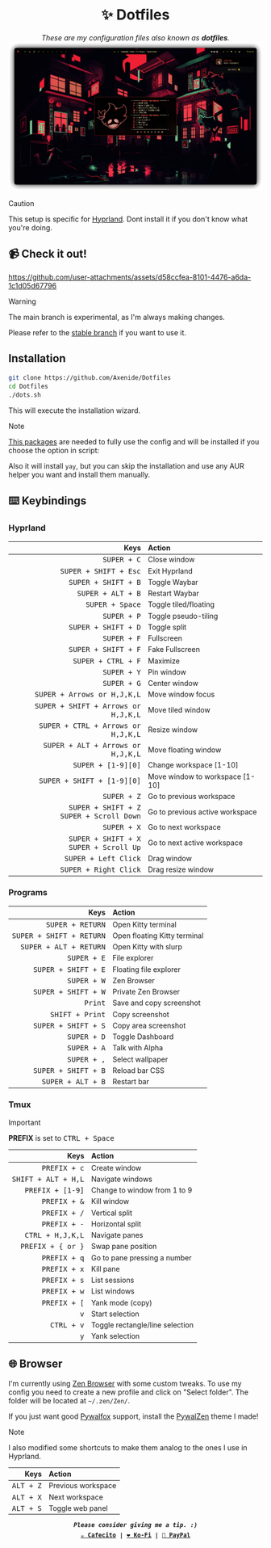 <h1 align="center">✨ Dotfiles</h1>

<p align="center">
    <i>These are my configuration files also known as <b>dotfiles</b>.</i>
    <img src="screenshots/cover.png">
</p>

> [!CAUTION]
> This setup is specific for [Hyprland](https://github.com/hyprwm/Hyprland). Dont install it if you don't know what you're doing.

## 📹 Check it out!
https://github.com/user-attachments/assets/d58ccfea-8101-4476-a6da-1c1d05d67796

> [!WARNING]
> The main branch is experimental, as I'm always making changes.
>
> Please refer to the [stable branch](https://github.com/Axenide/Dotfiles/tree/stable) if you want to use it.

## Installation
```bash
git clone https://github.com/Axenide/Dotfiles
cd Dotfiles
./dots.sh
```
This will execute the installation wizard.

> [!NOTE]
> [This packages](https://github.com/Axenide/Dotfiles/blob/main/pacman/packages.txt) are needed to fully use the config and will be installed if you choose the option in script:

Also it will install `yay`, but you can skip the installation and use any AUR helper you want and install them manually. 

## ⌨️ Keybindings

### Hyprland

| Keys                                         | Action                          |
|---------------------------------------------:|:--------------------------------|
| <kbd>SUPER + C</kbd>                                  | Close window                    |
| <kbd>SUPER + SHIFT + Esc</kbd>                     | Exit Hyprland                   |
| <kbd>SUPER + SHIFT + B</kbd>                                  | Toggle Waybar                     |
| <kbd>SUPER + ALT + B</kbd>                            | Restart Waybar                  |
| <kbd>SUPER + Space</kbd>                              | Toggle tiled/floating           |
| <kbd>SUPER + P</kbd>                                  | Toggle pseudo-tiling            |
| <kbd>SUPER + SHIFT + D</kbd>                                  | Toggle split                    |
| <kbd>SUPER + F</kbd>                                  | Fullscreen                      |
| <kbd>SUPER + SHIFT + F</kbd>                          | Fake Fullscreen                 |
| <kbd>SUPER + CTRL + F</kbd>                            | Maximize                        |
| <kbd>SUPER + Y</kbd>                                  | Pin window                      |
| <kbd>SUPER + G</kbd>                                  | Center window                   |
| <kbd>SUPER + Arrows or H,J,K,L</kbd>                  | Move window focus               |
| <kbd>SUPER + SHIFT + Arrows or H,J,K,L</kbd>          | Move tiled window               |
| <kbd>SUPER + CTRL + Arrows or H,J,K,L</kbd>        | Resize window                   |
| <kbd>SUPER + ALT + Arrows or H,J,K,L</kbd>            | Move floating window            |
| <kbd>SUPER + [1-9][0]</kbd>                           | Change workspace [1-10]         |
| <kbd>SUPER + SHIFT + [1-9][0]</kbd>                   | Move window to workspace [1-10] |
| <kbd>SUPER + Z</kbd>                                  | Go to previous workspace        |
| <kbd>SUPER + SHIFT + Z</kbd><br><kbd>SUPER + Scroll Down</kbd> | Go to previous active workspace |
| <kbd>SUPER + X</kbd>                                  | Go to next workspace            |
| <kbd>SUPER + SHIFT + X</kbd><br><kbd>SUPER + Scroll Up</kbd>   | Go to next active workspace     |
| <kbd>SUPER + Left Click</kbd>                         | Drag window                     |
| <kbd>SUPER + Right Click</kbd>                        | Drag resize window              |

### Programs

| Keys                                         | Action                          |
|---------------------------------------------:|:--------------------------------|
| <kbd>SUPER + RETURN</kbd>                             | Open Kitty terminal             |
| <kbd>SUPER + SHIFT + RETURN</kbd>                     | Open floating Kitty terminal    |
| <kbd>SUPER + ALT + RETURN</kbd>                       | Open Kitty with slurp           |
| <kbd>SUPER + E</kbd>                                  | File explorer                   |
| <kbd>SUPER + SHIFT + E</kbd>                          | Floating file explorer          |
| <kbd>SUPER + W</kbd>                                  | Zen Browser                         |
| <kbd>SUPER + SHIFT + W</kbd>                          | Private Zen Browser                 |
| <kbd>Print</kbd>                                      | Save and copy screenshot        |
| <kbd>SHIFT + Print</kbd>                              | Copy screenshot                 |
| <kbd>SUPER + SHIFT + S</kbd>                          | Copy area screenshot            |
| <kbd>SUPER + D</kbd>                                  | Toggle Dashboard                    |
| <kbd>SUPER + A</kbd>                                  | Talk with Alpha              |
| <kbd>SUPER + ,</kbd>                                  | Select wallpaper              |
| <kbd>SUPER + SHIFT + B</kbd>                          | Reload bar CSS              |
| <kbd>SUPER + ALT + B</kbd>                            | Restart bar              |

### Tmux

> [!IMPORTANT]
> **PREFIX** is set to <kbd>CTRL + Space</kbd>

| Keys                | Action                          |
|--------------------:|:--------------------------------|
| <kbd>PREFIX + c</kbd>        | Create window                   |
| <kbd>SHIFT + ALT + H,L</kbd> | Navigate windows                |
| <kbd>PREFIX + [1-9]</kbd>    | Change to window from 1 to 9    |
| <kbd>PREFIX + &</kbd>        | Kill window                     |
| <kbd>PREFIX + /</kbd>        | Vertical split                  |
| <kbd>PREFIX + -</kbd>        | Horizontal split                |
| <kbd>CTRL + H,J,K,L</kbd>    | Navigate panes                  |
| <kbd>PREFIX + { or }</kbd>   | Swap pane position              |
| <kbd>PREFIX + q</kbd>        | Go to pane pressing a number    |
| <kbd>PREFIX + x</kbd>        | Kill pane                       |
| <kbd>PREFIX + s</kbd>        | List sessions                   |
| <kbd>PREFIX + w</kbd>        | List windows                    |
| <kbd>PREFIX + [</kbd>        | Yank mode (copy)                |
| <kbd>v</kbd>                 | Start selection                 |
| <kbd>CTRL + v</kbd>          | Toggle rectangle/line selection |
| <kbd>y</kbd>                 | Yank selection                  |

## 🌐 Browser
I'm currently using [Zen Browser](https://zen-browser.app/) with some custom tweaks. To use my config you need to create a new profile and click on "Select folder". The folder will be located at `~/.zen/Zen/`.

If you just want good [Pywalfox](https://github.com/Frewacom/pywalfox/) support, install the [PywalZen](https://zen-browser.app/themes/d2953516-d239-4ef8-aac5-b238e3dc0360) theme I made!

> [!NOTE]
> I also modified some shortcuts to make them analog to the ones I use in Hyprland.

| Keys                | Action                  |
|--------------------:|:------------------------|
| <kbd>ALT + Z</kbd>  | Previous workspace      |
| <kbd>ALT + X</kbd>  | Next workspace          |
| <kbd>ALT + S</kbd>  | Toggle web panel        |

<p align="center">
<samp>
  <sup>
    <b>
    <i>Please consider giving me a tip. :)</i>
    <br>
    <a href="https://cafecito.app/axenide">☕ Cafecito</a> |
    <a href="https://ko-fi.com/axenide">❤️ Ko-Fi</a> |
    <a href="https://paypal.me/Axenide">💸 PayPal</a>
  </sup>
</samp>
</p>
